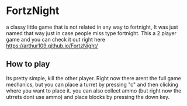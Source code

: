 # FortzNight
a classy little game that is not related in any way to fortnight, It was just named that way just in case people miss type fortnight. This a 2 player game and you can check it out right here https://arthur109.github.io/FortzNight/

## How to play
Its pretty simple, kill the other player. Right now there arent the full game mechanics, but you can place a turret by pressing "c" and then clicking where you want to place it. you can also collect ammo (but right now the utrrets dont use ammo) and place blocks by pressing the down key.
